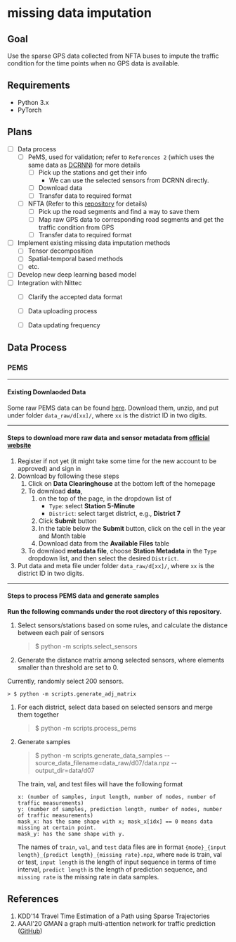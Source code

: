 # missing data imputation

## Goal

Use the sparse GPS data collected from NFTA buses to impute the traffic condition for the time points when no GPS data is available.

## Requirements

- Python 3.x
- PyTorch


## Plans
- [ ] Data process
  - [ ] PeMS, used for validation; refer to `References 2` (which uses the same data as [DCRNN](https://github.com/liyaguang/DCRNN)) for more details
    - [ ] Pick up the stations and get their info
      - We can use the selected sensors from DCRNN directly.
    - [ ] Download data
    - [ ] Transfer data to required format
  - [ ] NFTA (Refer to this [repository](https://github.com/wdzhong/NFTA-process-data) for details)
    - [ ] Pick up the road segments and find a way to save them
    - [ ] Map raw GPS data to corresponding road segments and get the traffic condition from GPS
    - [ ] Transfer data to required format
- [ ] Implement existing missing data imputation methods
  - [ ] Tensor decomposition
  - [ ] Spatial-temporal based methods
  - [ ] etc.
- [ ] Develop new deep learning based model
- [ ] Integration with Nittec
  - [ ] Clarify the accepted data format
  - [ ] Data uploading process
  - [ ] Data updating frequency


## Data Process

### PEMS

---
#### Existing Downlaoded Data

Some raw PEMS data can be found [here](https://www.dropbox.com/sh/wfb3coid21in0km/AAA3T19RYjSYK1iVP6PTbyana?dl=0). Download them, unzip, and put under folder `data_raw/d[xx]/`, where `xx` is the district ID in two digits.

---
#### Steps to download more raw data and sensor metadata from [official website](http://pems.dot.ca.gov)

   1. Register if not yet (it might take some time for the new account to be approved) and sign in
   2. Download by following these steps
      1. Click on **Data Clearinghouse** at the bottom left of the homepage
      2. To download **data**,
          1. on the top of the page, in the dropdown list of
             - `Type`: select **Station 5-Minute**
             - `District`: select target district, e.g., **District 7**
          2. Click **Submit** button
          3. In the table below the **Submit** button, click on the cell in the year and Month table
          4. Download data from the **Available Files** table
      3. To downlaod **metadata file**, choose **Station Metadata** in the `Type` dropdown list, and then select the desired `District`.
   3. Put data and meta file under folder `data_raw/d[xx]/`, where `xx` is the district ID in two digits.


---
#### Steps to process PEMS data and generate samples

**Run the following commands under the root directory of this repository.**

1. Select sensors/stations based on some rules, and calculate the distance between each pair of sensors

    > $ python -m scripts.select_sensors

1. Generate the distance matrix among selected sensors, where elements smaller than threshold are set to 0.

  Currently, randomly select 200 sensors.

    > $ python -m scripts.generate_adj_matrix

1. For each district, select data based on selected sensors and merge them together

    > $ python -m scripts.process_pems

1. Generate samples

    > $ python -m scripts.generate_data_samples --source_data_filename=data_raw/d07/data.npz --output_dir=data/d07

    The train, val, and test files will have the following format
    ```
    x: (number of samples, input length, number of nodes, number of traffic measurements)
    y: (number of samples, prediction length, number of nodes, number of traffic measurements)
    mask_x: has the same shape with x; mask_x[idx] == 0 means data missing at certain point.
    mask_y: has the same shape with y.
    ```

    The names of `train`, `val`, and `test` data files are in format
    `{mode}_{input length}_{predict length}_{missing rate}.npz`, where
     `mode` is train, val or test, `input length` is the length of input sequence in terms of time interval,
     `predict length` is the length of prediction sequence, and `missing rate` is the missing rate in data samples.

## References
1. KDD'14 Travel Time Estimation of a Path using Sparse Trajectories
2. AAAI'20 GMAN a graph multi-attention network for traffic prediction ([GitHub](https://github.com/zhengchuanpan/GMAN))
